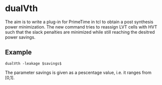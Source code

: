 # dualVth
The aim is to write a plug-in for PrimeTime in tcl to obtain a post synthesis power minimization.
The new command tries to reassign LVT cells with HVT such that the slack penalties are minimized while still reaching the desitred power savings.

## Example
```
dualVth -leakage $savings$
```
The parameter savings is given as a pescentage value, i.e. it ranges from [0,1].
